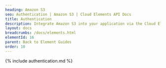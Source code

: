 ```yaml
---
heading: Amazon S3
seo: Authentication | Amazon S3 | Cloud Elements API Docs
title: Authentication
description: Integrate Amazon S3 into your application via the Cloud Elements APIs.
layout: docs
breadcrumbs: /docs/elements.html
elementId: 16
parent: Back to Element Guides
order: 10
---
```


{% include authentication.md %}
